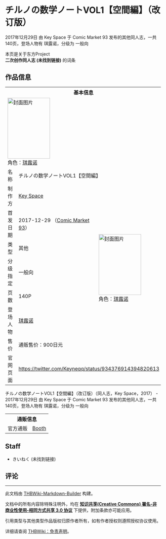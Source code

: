 # チルノの数学ノートVOL1【空間編】（改订版）

<!-- source html: G:\repos\THBWiki-Markdown-Builder\THBWikiMarkdown\Temp\main\e\e7\ns0%3A%E3%83%81%E3%83%AB%E3%83%8E%E3%81%AE%E6%95%B0%E5%AD%A6%E3%83%8E%E3%83%BC%E3%83%88VOL1%E3%80%90%E7%A9%BA%E9%96%93%E7%B7%A8%E3%80%91%EF%BC%88%E6%94%B9%E8%AE%A2%E7%89%88%EF%BC%89.html -->

2017年12月29日 由 Key Space 于 Comic Market 93 发布的其他同人志，一共140页，登场人物有 琪露诺，分级为 一般向

本页是关于东方Project  
 **二次创作同人志 (未找到链接)** 的词条
## 作品信息

<table><tbody><tr><th colspan="3">基本信息</th></tr><tr><td class="cover-artwork-mobile" colspan="2"><a href="./文件-チルノの数学ノートVOL1【空間編】（改订版）封面.jpg.md" class="image" title="封面图片"><img alt="封面图片" src="https://upload.thwiki.cc/thumb/8/80/%E3%83%81%E3%83%AB%E3%83%8E%E3%81%AE%E6%95%B0%E5%AD%A6%E3%83%8E%E3%83%BC%E3%83%88VOL1%E3%80%90%E7%A9%BA%E9%96%93%E7%B7%A8%E3%80%91%EF%BC%88%E6%94%B9%E8%AE%A2%E7%89%88%EF%BC%89%E5%B0%81%E9%9D%A2.jpg/137px-%E3%83%81%E3%83%AB%E3%83%8E%E3%81%AE%E6%95%B0%E5%AD%A6%E3%83%8E%E3%83%BC%E3%83%88VOL1%E3%80%90%E7%A9%BA%E9%96%93%E7%B7%A8%E3%80%91%EF%BC%88%E6%94%B9%E8%AE%A2%E7%89%88%EF%BC%89%E5%B0%81%E9%9D%A2.jpg" decoding="async" loading="lazy" width="137" height="196" srcset="https://upload.thwiki.cc/thumb/8/80/%E3%83%81%E3%83%AB%E3%83%8E%E3%81%AE%E6%95%B0%E5%AD%A6%E3%83%8E%E3%83%BC%E3%83%88VOL1%E3%80%90%E7%A9%BA%E9%96%93%E7%B7%A8%E3%80%91%EF%BC%88%E6%94%B9%E8%AE%A2%E7%89%88%EF%BC%89%E5%B0%81%E9%9D%A2.jpg/206px-%E3%83%81%E3%83%AB%E3%83%8E%E3%81%AE%E6%95%B0%E5%AD%A6%E3%83%8E%E3%83%BC%E3%83%88VOL1%E3%80%90%E7%A9%BA%E9%96%93%E7%B7%A8%E3%80%91%EF%BC%88%E6%94%B9%E8%AE%A2%E7%89%88%EF%BC%89%E5%B0%81%E9%9D%A2.jpg 1.5x, https://upload.thwiki.cc/thumb/8/80/%E3%83%81%E3%83%AB%E3%83%8E%E3%81%AE%E6%95%B0%E5%AD%A6%E3%83%8E%E3%83%BC%E3%83%88VOL1%E3%80%90%E7%A9%BA%E9%96%93%E7%B7%A8%E3%80%91%EF%BC%88%E6%94%B9%E8%AE%A2%E7%89%88%EF%BC%89%E5%B0%81%E9%9D%A2.jpg/274px-%E3%83%81%E3%83%AB%E3%83%8E%E3%81%AE%E6%95%B0%E5%AD%A6%E3%83%8E%E3%83%BC%E3%83%88VOL1%E3%80%90%E7%A9%BA%E9%96%93%E7%B7%A8%E3%80%91%EF%BC%88%E6%94%B9%E8%AE%A2%E7%89%88%EF%BC%89%E5%B0%81%E9%9D%A2.jpg 2x" data-file-width="434" data-file-height="620"></a><div class="cover-char">角色：<a href="./琪露诺.md" title="琪露诺">琪露诺</a></div></td>
</tr><tr><td class="label">名称</td><td colspan="2"> チルノの数学ノートVOL1【空間編】 </td></tr><tr><td class="label">制作方</td><td><a href="./Key_Space.md" title="Key Space">Key Space</a></td><td class="cover-artwork" rowspan="7" style="min-width:196px;"><a href="./文件-チルノの数学ノートVOL1【空間編】（改订版）封面.jpg.md" class="image" title="封面图片"><img alt="封面图片" src="https://upload.thwiki.cc/thumb/8/80/%E3%83%81%E3%83%AB%E3%83%8E%E3%81%AE%E6%95%B0%E5%AD%A6%E3%83%8E%E3%83%BC%E3%83%88VOL1%E3%80%90%E7%A9%BA%E9%96%93%E7%B7%A8%E3%80%91%EF%BC%88%E6%94%B9%E8%AE%A2%E7%89%88%EF%BC%89%E5%B0%81%E9%9D%A2.jpg/137px-%E3%83%81%E3%83%AB%E3%83%8E%E3%81%AE%E6%95%B0%E5%AD%A6%E3%83%8E%E3%83%BC%E3%83%88VOL1%E3%80%90%E7%A9%BA%E9%96%93%E7%B7%A8%E3%80%91%EF%BC%88%E6%94%B9%E8%AE%A2%E7%89%88%EF%BC%89%E5%B0%81%E9%9D%A2.jpg" decoding="async" loading="lazy" width="137" height="196" srcset="https://upload.thwiki.cc/thumb/8/80/%E3%83%81%E3%83%AB%E3%83%8E%E3%81%AE%E6%95%B0%E5%AD%A6%E3%83%8E%E3%83%BC%E3%83%88VOL1%E3%80%90%E7%A9%BA%E9%96%93%E7%B7%A8%E3%80%91%EF%BC%88%E6%94%B9%E8%AE%A2%E7%89%88%EF%BC%89%E5%B0%81%E9%9D%A2.jpg/206px-%E3%83%81%E3%83%AB%E3%83%8E%E3%81%AE%E6%95%B0%E5%AD%A6%E3%83%8E%E3%83%BC%E3%83%88VOL1%E3%80%90%E7%A9%BA%E9%96%93%E7%B7%A8%E3%80%91%EF%BC%88%E6%94%B9%E8%AE%A2%E7%89%88%EF%BC%89%E5%B0%81%E9%9D%A2.jpg 1.5x, https://upload.thwiki.cc/thumb/8/80/%E3%83%81%E3%83%AB%E3%83%8E%E3%81%AE%E6%95%B0%E5%AD%A6%E3%83%8E%E3%83%BC%E3%83%88VOL1%E3%80%90%E7%A9%BA%E9%96%93%E7%B7%A8%E3%80%91%EF%BC%88%E6%94%B9%E8%AE%A2%E7%89%88%EF%BC%89%E5%B0%81%E9%9D%A2.jpg/274px-%E3%83%81%E3%83%AB%E3%83%8E%E3%81%AE%E6%95%B0%E5%AD%A6%E3%83%8E%E3%83%BC%E3%83%88VOL1%E3%80%90%E7%A9%BA%E9%96%93%E7%B7%A8%E3%80%91%EF%BC%88%E6%94%B9%E8%AE%A2%E7%89%88%EF%BC%89%E5%B0%81%E9%9D%A2.jpg 2x" data-file-width="434" data-file-height="620"></a><div class="cover-char">角色：<a href="./琪露诺.md" title="琪露诺">琪露诺</a></div></td>
</tr><tr><td class="label">首发日期</td><td>2017-12-29&#160;（<a href="/展会作品列表?e=Comic+Market%2393">Comic Market 93</a>）</td></tr><tr><td class="label">类型</td><td>其他</td></tr><tr><td class="label">分级指定</td><td>一般向</td></tr><tr><td class="label">页数</td><td>140P</td></tr><tr><td class="label">登场人物</td><td><a href="./琪露诺.md" title="琪露诺">琪露诺</a></td></tr><tr><td class="label">售价</td><td>通贩售价：900日元</td></tr>
<tr><td class="label">官网页面</td><td colspan="2"><a rel="nofollow" class="external free" href="https://twitter.com/Keyneqq/status/934376914394820613">https://twitter.com/Keyneqq/status/934376914394820613</a></td></tr></tbody></table>

チルノの数学ノートVOL1【空間編】（改订版）（同人志，Key Space，2017） - 2017年12月29日 由 Key Space 于 Comic Market 93 发布的其他同人志，一共140页，登场人物有 琪露诺，分级为 一般向

<table><tbody><tr><th colspan="3">通贩信息</th></tr><tr><td class="label">官方通贩</td><td colspan="2"><a rel="nofollow" class="external text" href="https://keyneqmath.booth.pm/items/1223070">Booth</a></td></tr></tbody></table>


## Staff
- きいねく (未找到链接)

## 评论




---

此文档由 [THBWiki-Markdown-Builder](https://github.com/Delsin-Yu/THBWiki-Markdown-Builder) 构建。

文档中的所有内容除特殊注明外，均在 [**知识共享(Creative Commons) 署名-非商业性使用-相同方式共享 3.0 协议**](https://creativecommons.org/licenses/by-sa/3.0/deed.zh-hans) 下提供，附加条款亦可能应用。

引用类型与其他类型作品版权归原作者所有，如有作者授权则遵照授权协议使用。

详细请查阅 [THBWiki：免责声明](https://thbwiki.cc/THBWiki:%E5%85%8D%E8%B4%A3%E5%A3%B0%E6%98%8E)。

